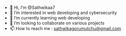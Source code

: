 - 👋 Hi, I’m @Sathwikaa7
- 👀 I’m interested in web developing and cybersecurity
- 🌱 I’m currently learning web developing
- 💞️ I’m looking to collaborate on various projects
- 📫 How to reach me : sathwikagorumutchu@gmail.com

<!---
Sathwikaa7/Sathwikaa7 is a ✨ special ✨ repository because its `README.md` (this file) appears on your GitHub profile.
You can click the Preview link to take a look at your changes.
--->
